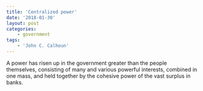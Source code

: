 ```yaml
---
title: 'Centralized power'
date: '2018-01-30'
layout: post
categories:
    - government
tags:
    - 'John C. Calhoun'
---
```


A power has risen up in the government greater than the people themselves, consisting of many and various powerful interests, combined in one mass, and held together by the cohesive power of the vast surplus in banks.